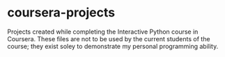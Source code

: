 # coursera-projects
Projects created while completing the Interactive Python course in Coursera.
These files are not to be used by the current students of the course; they exist soley to demonstrate my personal programming ability.
